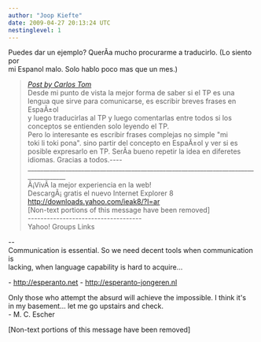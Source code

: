 ```yaml
---
author: "Joop Kiefte"
date: 2009-04-27 20:13:24 UTC
nestinglevel: 1
---
```

Puedes dar un ejemplo? QuerÃ­a mucho procurarme a traducirlo. (Lo siento por  
mi Espanol malo. Solo hablo poco mas que un mes.)  

> [_Post by Carlos Tom_](/jS3TiJPY/para-hispano-parlantes#post1)  
> Desde mi punto de vista la mejor forma de saber si el TP es una  
> lengua que sirve para comunicarse, es escribir breves frases en EspaÃ±ol  
> y luego traducirlas al TP y luego comentarlas entre todos si los  
> conceptos se entienden solo leyendo el TP.  
> Pero lo interesante es escribir frases complejas no simple "mi  
> toki li toki pona". sino partir del concepto en EspaÃ±ol y ver si es  
> posible expresarlo en TP. SerÃ­a bueno repetir la idea en diferetes  
> idiomas. Gracias a todos.----  
> \_\_\_\_\_\_\_\_\_\_\_\_\_\_\_\_\_\_\_\_\_\_\_\_\_\_\_\_\_\_\_\_\_\_\_\_\_\_\_\_\_\_\_\_\_\_\_\_\_\_\_\_\_\_\_\_\_\_\_\_\_\_\_\_\_\_\_\_\_\_\_\_\_\_\_\_\_\_\_\_\_\_\_\_  
> Â¡VivÃ­ la mejor experiencia en la web!  
> DescargÃ¡ gratis el nuevo Internet Explorer 8  
> http://downloads.yahoo.com/ieak8/?l=ar  
> \[Non-text portions of this message have been removed\]  
> \------------------------------------  
> Yahoo! Groups Links  
> 

\--  
Communication is essential. So we need decent tools when communication is  
lacking, when language capability is hard to acquire...  
  
\- http://esperanto.net - http://esperanto-jongeren.nl  
  
Only those who attempt the absurd will achieve the impossible. I think it's  
in my basement... let me go upstairs and check.  
\- M. C. Escher  
  
  
\[Non-text portions of this message have been removed\]